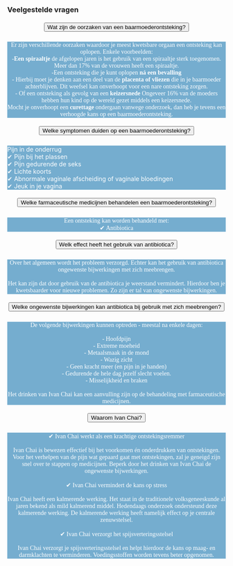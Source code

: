 ### Veelgestelde vragen
<!--START faq -->
<section id=faq>
<div data-aos="fade-right" class="col-md-12 aos-init aos-animate">
                    <div class="accordion" id="faqAccordion">
                        <div class="card shadow">
                            <div class="card-header" id="heading_1">
                                <h5 style="font-family:papyrus; text-align:center" class="mb-0">
                                  <button style="white-space:break-spaces" class="btn btn-link collapsed" type="button" data-toggle="collapse" data-target="#collapse_1" aria-expanded="false" aria-controls="collapse_1">Wat zijn de oorzaken van een baarmoederontsteking?</button></h5>
                              </div>
                            <div id="collapse_1" class="collapse" aria-labelledby="heading_1" data-parent="#faqAccordion" style="">
                                <div class="card-body" style="background-color: #75adcf; color: white">
                                    <p style="font-family:candara; text-align:center">Er zijn verschillende oorzaken waardoor je meest kwetsbare orgaan een ontsteking kan oplopen. Enkele voorbeelden:<br>-<b>Een spiraaltje</b> de afgelopen jaren is het gebruik van een spiraaltje sterk toegenomen. Meer dan 17% van de vrouwen heeft een spiraaltje.<br>-Een ontsteking die je kunt oplopen <b>ná een bevalling</b><br>     - Hierbij moet je denken aan een deel van de <b>placenta of vliezen</b> die in je baarmoeder achterblijven. Dit weefsel kan onverhoopt voor een nare ontsteking zorgen.<br>     - Of een ontsteking als gevolg van een <b>keizersnede</b> Ongeveer 16% van de moeders hebben hun kind op de wereld gezet middels een keizersnede.<br>Mocht je onverhoopt een <b>curettage</b> ondergaan vanwege onderzoek, dan heb je tevens een verhoogde kans op een baarmoederontsteking.</p>
                                </div>
                            </div>
                        </div>
                        <div class="card shadow">
                            <div class="card-header" id="heading_2">
                                <h5 style="font-family:papyrus; text-align:center" class="mb-0">
                                  <button style="white-space:break-spaces" class="btn btn-link collapsed" type="button" data-toggle="collapse" data-target="#collapse_2" aria-expanded="false" aria-controls="collapse_2">Welke symptomen duiden op een baarmoederontsteking?</button></h5>
                              </div>
                            <div id="collapse_2" class="collapse" aria-labelledby="heading_2" data-parent="#faqAccordion" style="">
                                <div class="card-body" style="background-color: #75adcf; color: white">Pijn in de onderrug<br>✔ Pijn bij het plassen<br>✔ Pijn gedurende de seks<br>✔ Lichte koorts<br>✔ Abnormale vaginale afscheiding of vaginale bloedingen<br>✔ Jeuk in je vagina<br></p>
                                </div>
                            </div>
                        </div>
                        <div class="card shadow">
                            <div class="card-header" id="heading_3">
                                <h5 style="font-family:papyrus; text-align:center" class="mb-0">
                                  <button style="white-space:break-spaces" class="btn btn-link collapsed" type="button" data-toggle="collapse" data-target="#collapse_3" aria-expanded="false" aria-controls="collapse_3">Welke farmaceutische medicijnen behandelen een baarmoederontsteking?</button></h5>
                              </div>
                            <div id="collapse_3" class="collapse" aria-labelledby="heading_3" data-parent="#faqAccordion" style="">
                                <div class="card-body" style="background-color: #75adcf; color: white">
                                    <p style="font-family:candara; text-align:center">Een ontsteking kan worden behandeld met:<br>✔ Antibiotica</p>
                                </div>
                            </div>
                        </div>
                        <div class="card shadow">
                            <div class="card-header" id="heading_4">
                                <h5 style="font-family:papyrus; text-align:center" class="mb-0">
                                    <button style="white-space:break-spaces" class="btn btn-link collapsed" type="button" data-toggle="collapse" data-target="#collapse_4" aria-expanded="false" aria-controls="collapse_4">Welk effect heeft het gebruik van antibiotica?</button>
                                </h5>
                            </div>
                            <div id="collapse_4" class="collapse" aria-labelledby="heading_4" data-parent="#faqAccordion" style="">
                                <div class="card-body" style="background-color: #75adcf; color: white">
                                    <p style="font-family:candara; text-align:center">Over het algemeen wordt het probleem verzorgd. Echter kan het gebruik van antibiotica ongewenste bijwerkingen met zich meebrengen.<br><br>Het kan zijn dat door gebruik van de antibiotica je weerstand vermindert. Hierdoor ben je kwetsbaarder voor nieuwe problemen. Zo zijn er tal van ongewenste bijwerkingen.</p>
                                </div>
                            </div>
                        </div>
                        <div class="card shadow">
                            <div class="card-header" id="heading_5">
                                <h5 style="font-family:papyrus; text-align:center" class="mb-0">
                                  <button style="white-space:break-spaces" class="btn btn-link collapsed" type="button" data-toggle="collapse" data-target="#collapse_5" aria-expanded="false" aria-controls="collapse_5">Welke ongewenste bijwerkingen kan antibiotica bij gebruik met zich meebrengen?</button>
                                </h5>
                            </div>
                            <div id="collapse_5" class="collapse" aria-labelledby="heading_5" data-parent="#faqAccordion" style="">
                                <div class="card-body" style="background-color: #75adcf; color: white">
                                    <p style="font-family:candara; text-align:center">De volgende bijwerkingen kunnen optreden - meestal na enkele dagen:<br><br>- Hoofdpijn<br>- Extreme moeheid<br>- Metaalsmaak in de mond<br>- Wazig zicht<br>- Geen kracht meer (en pijn in je handen)<br>- Gedurende de hele dag jezelf slecht voelen.<br>- Misselijkheid en braken<br><br>Het drinken van Ivan Chai kan een aanvulling zijn op de behandeling met farmaceutische medicijnen.
                                    </p>
                                </div>
                            </div>
                        </div>
                        <div class="card shadow">
                            <div class="card-header" id="heading_6">
                                <h5 style="font-family:papyrus; text-align:center" class="mb-0">
                                  <button style="white-space:break-spaces" class="btn btn-link collapsed" type="button" data-toggle="collapse" data-target="#collapse_6" aria-expanded="false" aria-controls="collapse_6">Waarom Ivan Chai?</button>
                                </h5>
                            </div>
                            <div id="collapse_6" class="collapse" aria-labelledby="heading_6" data-parent="#faqAccordion" style="">
                                <div class="card-body" style="background-color: #75adcf; color: white">
                                    <p style="font-family:candara; text-align:center">✔ Ivan Chai werkt als een krachtige ontstekingsremmer<br><br>Ivan Chai is bewezen effectief bij het voorkomen én onderdrukken van ontstekingen. Voor het verhelpen van de pijn wat gepaard gaat met ontstekingen, zal je geneigd zijn snel over te stappen op medicijnen. Beperk door het drinken van Ivan Chai de ongewenste bijwerkingen.<br><br>✔ Ivan Chai vermindert de kans op stress<br><br>Ivan Chai heeft een kalmerende werking. Het staat in de traditionele volksgeneeskunde al jaren bekend als mild kalmerend middel. Hedendaags onderzoek ondersteund deze kalmerende werking. De kalmerende werking heeft namelijk effect op je centrale zenuwstelsel.<br><br>✔ Ivan Chai verzorgt het spijsverteringsstelsel<br><br>Ivan Chai verzorgt je spijsverteringsstelsel en helpt hierdoor de kans op maag- en darmklachten te verminderen. Voedingsstoffen worden tevens beter opgenomen.
                                    </p>
                                </div>
                            </div>
                        </div>
                    </section>
                <!--END faq -->

